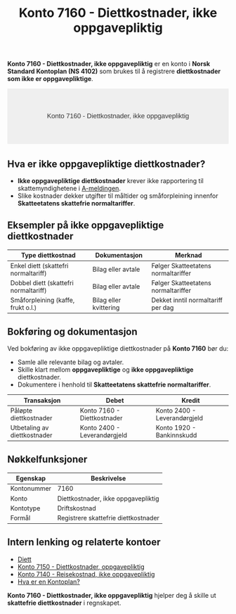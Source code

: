 ﻿---
title: "Konto 7160 - Diettkostnader, ikke oppgavepliktig"
seoTitle: "Konto 7160 | Diettkostnader, ikke oppgavepliktig | Kontoplan"
description: "Konto 7160 brukes for diettkostnader som er skattefrie og ikke oppgavepliktige. Lær bokføring, satser og dokumentasjon i norsk kontoplan."
summary: "Skattefrie diettkostnader på konto 7160: bokføring og satser."
---

**Konto 7160 - Diettkostnader, ikke oppgavepliktig** er en konto i **Norsk Standard Kontoplan (NS 4102)** som brukes til å registrere **diettkostnader som ikke er oppgavepliktige**.

![Illustrasjon av konto 7160 Diettkostnader, ikke oppgavepliktig](7160-diettkostnader-ikke-oppgavepliktig-image.svg)

## Hva er ikke oppgavepliktige diettkostnader?

* **Ikke oppgavepliktige diettkostnader** krever ikke rapportering til skattemyndighetene i [A-meldingen](/blogs/regnskap/hva-er-a-melding "Hva er A-melding? Komplett Guide til A-meldingen").
* Slike kostnader dekker utgifter til måltider og småforpleining innenfor **Skatteetatens skattefrie normaltariffer**.

## Eksempler på ikke oppgavepliktige diettkostnader

| Type diettkostnad                          | Dokumentasjon           | Merknad                             |
|--------------------------------------------|-------------------------|-------------------------------------|
| Enkel diett (skattefri normaltariff)       | Bilag eller avtale      | Følger Skatteetatens normaltariffer |
| Dobbel diett (skattefri normaltariff)      | Bilag eller avtale      | Følger Skatteetatens normaltariffer |
| Småforpleining (kaffe, frukt o.l.)         | Bilag eller kvittering  | Dekket inntil normaltariff per dag  |

## Bokføring og dokumentasjon

Ved bokføring av ikke oppgavepliktige diettkostnader på **Konto 7160** bør du:

* Samle alle relevante bilag og avtaler.
* Skille klart mellom **oppgavepliktige** og **ikke oppgavepliktige** diettkostnader.
* Dokumentere i henhold til **Skatteetatens skattefrie normaltariffer**.

| Transaksjon                      | Debet                        | Kredit                       |
|----------------------------------|------------------------------|------------------------------|
| Påløpte diettkostnader           | Konto 7160 - Diettkostnader  | Konto 2400 - Leverandørgjeld |
| Utbetaling av diettkostnader     | Konto 2400 - Leverandørgjeld | Konto 1920 - Bankinnskudd    |

## Nøkkelfunksjoner

| Egenskap      | Beskrivelse                              |
|---------------|------------------------------------------|
| Kontonummer   | 7160                                     |
| Konto         | Diettkostnader, ikke oppgavepliktig      |
| Kontotype     | Driftskostnad                            |
| Formål        | Registrere skattefrie diettkostnader     |

## Intern lenking og relaterte kontoer

* [Diett](/blogs/regnskap/diett "Diett: Guide til normaltariffer, regler og regnskapsføring av diett")
* [Konto 7150 - Diettkostnader, oppgavepliktig](/blogs/kontoplan/7150-diettkostnader-oppgavepliktig "Konto 7150 - Diettkostnader, oppgavepliktig: Guide til oppgavepliktige diettkostnader i Norsk Standard Kontoplan")
* [Konto 7140 - Reisekostnad, ikke oppgavepliktig](/blogs/kontoplan/7140-reisekostnad-ikke-oppgavepliktig "Konto 7140 - Reisekostnad, ikke oppgavepliktig: Komplett Guide til Ikke Oppgavepliktige Reisekostnader")
* [Hva er en Kontoplan?](/blogs/regnskap/hva-er-kontoplan "Hva er en Kontoplan? Komplett Guide til Kontoplaner i Norsk Regnskap")

**Konto 7160 - Diettkostnader, ikke oppgavepliktig** hjelper deg å skille ut **skattefrie diettkostnader** i regnskapet.






